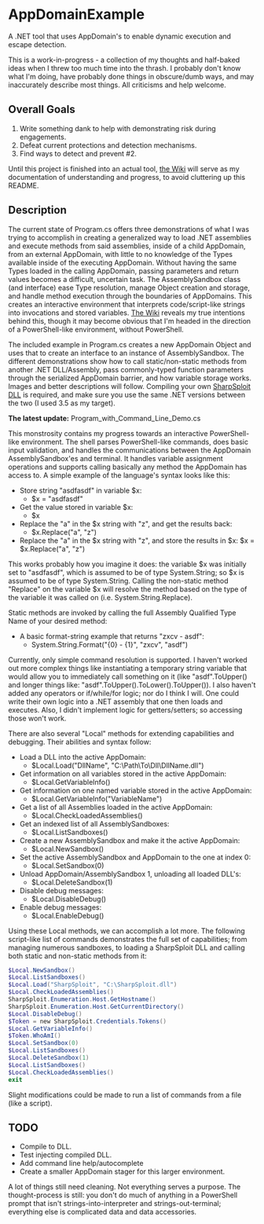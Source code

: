 # AppDomainExample
A .NET tool that uses AppDomain's to enable dynamic execution and escape detection.

This is a work-in-progress - a collection of my thoughts and half-baked ideas when I threw too much time into the thrash. I probably don't know what I'm doing, have probably done things in obscure/dumb ways, and may inaccurately describe most things. All criticisms and help welcome.

## Overall Goals
1. Write something dank to help with demonstrating risk during engagements.
2. Defeat current protections and detection mechanisms.
3. Find ways to detect and prevent #2.

Until this project is finished into an actual tool, [the Wiki](https://github.com/xfox64x/AppDomainExample/wiki) will serve as my documentation of understanding and progress, to avoid cluttering up this README.

## Description
The current state of Program.cs offers three demonstrations of what I was trying to accomplish in creating a generalized way to load .NET assemblies and execute methods from said assemblies, inside of a child AppDomain, from an external AppDomain, with little to no knowledge of the Types available inside of the executing AppDomain. Without having the same Types loaded in the calling AppDomain, passing parameters and return values becomes a difficult, uncertain task. The AssemblySandbox class (and interface) ease Type resolution, manage Object creation and storage, and handle method execution through the boundaries of AppDomains. This creates an interactive environment that interprets code/script-like strings into invocations and stored variables. [The Wiki](https://github.com/xfox64x/AppDomainExample/wiki) reveals my true intentions behind this, though it may become obvious that I'm headed in the direction of a PowerShell-like environment, without PowerShell.

The included example in Program.cs creates a new AppDomain Object and uses that to create an interface to an instance of AssemblySandbox. The different demonstrations show how to call static/non-static methods from another .NET DLL/Assembly, pass commonly-typed function parameters through the serialized AppDomain barrier, and how variable storage works. Images and better descriptions will follow. Compiling your own [SharpSploit DLL](https://github.com/cobbr/SharpSploit) is required, and make sure you use the same .NET versions between the two (I used 3.5 as my target).

**The latest update:** Program_with_Command_Line_Demo.cs

This monstrosity contains my progress towards an interactive PowerShell-like environment. The shell parses PowerShell-like commands, does basic input validation, and handles the communications between the AppDomain AssemblySandbox'es and terminal. It handles variable assignment operations and supports calling basically any method the AppDomain has access to. A simple example of the language's syntax looks like this:
* Store string "asdfasdf" in variable $x:
    * $x = "asdfasdf"
* Get the value stored in variable $x:
    * $x
* Replace the "a" in the $x string with "z", and get the results back:
    * $x.Replace("a", "z")
* Replace the "a" in the $x string with "z", and store the results in $x:
    $x = $x.Replace("a", "z")

This works probably how you imagine it does: the variable $x was initially set to "asdfasdf", which is assumed to be of type System.String; so $x is assumed to be of type System.String. Calling the non-static method "Replace" on the variable $x will resolve the method based on the type of the variable it was called on (i.e. System.String.Replace).

Static methods are invoked by calling the full Assembly Qualified Type Name of your desired method:
* A basic format-string example that returns "zxcv - asdf":
    * System.String.Format("{0} - {1}", "zxcv", "asdf")

Currently, only simple command resolution is supported. I haven't worked out more complex things like instantiating a temporary string variable that would allow you to immediately call something on it (like "asdf".ToUpper() and longer things like: "asdf".ToUpper().ToLower().ToUpper()). I also haven't added any operators or if/while/for logic; nor do I think I will. One could write their own logic into a .NET assembly that one then loads and executes. Also, I didn't implement logic for getters/setters; so accessing those won't work.

There are also several "Local" methods for extending capabilities and debugging. Their abilities and syntax follow:
* Load a DLL into the active AppDomain:
    * $Local.Load("DllName", "C:\Path\To\Dll\DllName.dll")
* Get information on all variables stored in the active AppDomain:
    * $Local.GetVariableInfo()
* Get information on one named variable stored in the active AppDomain:
    * $Local.GetVariableInfo("VariableName")
* Get a list of all Assemblies loaded in the active AppDomain:
    * $Local.CheckLoadedAssemblies()
* Get an indexed list of all AssemblySandboxes:
    * $Local.ListSandboxes()
* Create a new AssemblySandbox and make it the active AppDomain:
    * $Local.NewSandbox()
* Set the active AssemblySandbox and AppDomain to the one at index 0:
    * $Local.SetSandbox(0)
* Unload AppDomain/AssemblySandbox 1, unloading all loaded DLL's:
    * $Local.DeleteSandbox(1)
* Disable debug messages:
    * $Local.DisableDebug()
* Enable debug messages:
    * $Local.EnableDebug()    

Using these Local methods, we can accomplish a lot more. The following script-like list of commands demonstrates the full set of capabilities; from managing numerous sandboxes, to loading a SharpSploit DLL and calling both static and non-static methods from it:
```powershell
$Local.NewSandbox()
$Local.ListSandboxes()
$Local.Load("SharpSploit", "C:\SharpSploit.dll")
$Local.CheckLoadedAssemblies()
SharpSploit.Enumeration.Host.GetHostname()
SharpSploit.Enumeration.Host.GetCurrentDirectory()
$Local.DisableDebug()
$Token = new SharpSploit.Credentials.Tokens()
$Local.GetVariableInfo()
$Token.WhoAmI()
$Local.SetSandbox(0)
$Local.ListSandboxes()
$Local.DeleteSandbox(1)
$Local.ListSandboxes()
$Local.CheckLoadedAssemblies()
exit
```

Slight modifications could be made to run a list of commands from a file (like a script).


## TODO
* Compile to DLL.
* Test injecting compiled DLL.
* Add command line help/autocomplete
* Create a smaller AppDomain stager for this larger environment.

A lot of things still need cleaning. Not everything serves a purpose. The thought-process is still: you don't do much of anything in a PowerShell prompt that isn't strings-into-interpreter and strings-out-terminal; everything else is complicated data and data accessories.
